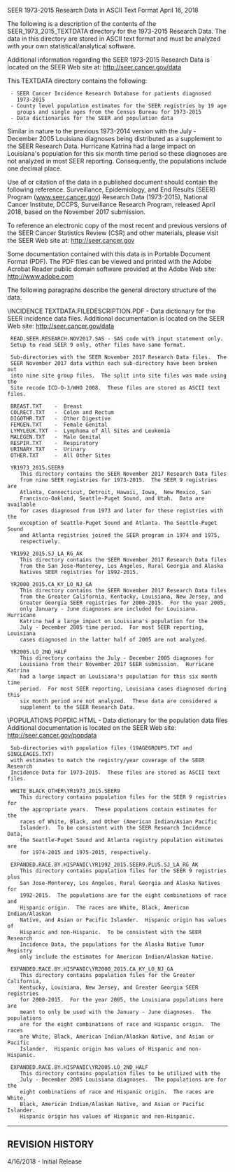 SEER 1973-2015 Research Data in ASCII Text Format              April 16, 2018

The following is a description of the contents of the SEER_1973_2015_TEXTDATA
directory for the 1973-2015 Research Data.  The data in this directory are
stored in ASCII text format and must be analyzed with your own
statistical/analytical software.

Additional information regarding the SEER 1973-2015 Research Data is located
on the SEER Web site at:
     http://seer.cancer.gov/data

This TEXTDATA directory contains the following:

     - SEER Cancer Incidence Research Database for patients diagnosed
       1973-2015
     - County level population estimates for the SEER registries by 19 age
       groups and single ages from the Census Bureau for 1973-2015
     - Data dictionaries for the SEER and population data

Similar in nature to the previous 1973-2014 version with the 
July - December 2005 Louisiana diagnoses being distributed as a supplement 
to the SEER Research Data.  Hurricane Katrina had a large impact on Louisiana's 
population for this six month time period so these diagnoses are not analyzed in 
most SEER reporting.  Consequently, the populations include one decimal place.

Use of or citation of the data in a published document should
contain the following reference.
     Surveillance, Epidemiology, and End Results (SEER) Program
     (www.seer.cancer.gov) Research Data (1973-2015), National Cancer
     Institute, DCCPS, Surveillance Research Program,
     released April 2018, based on the November 2017 submission.

To reference an electronic copy of the most recent and previous versions of the
SEER Cancer Statistics Review (CSR) and other materials, please visit the SEER
Web site at:
     http://seer.cancer.gov

Some documentation contained with this data is in Portable Document Format (PDF).
The PDF files can be viewed and printed with the Adobe Acrobat Reader public
domain software provided at the Adobe Web site:
     http://www.adobe.com

The following paragraphs describe the general directory structure of the data.

  \INCIDENCE
     TEXTDATA.FILEDESCRIPTION.PDF - Data dictionary for the SEER incidence 
     data files.
     Additional documentation is located on the SEER Web site:
       http://seer.cancer.gov/data
       
     READ.SEER.RESEARCH.NOV2017.SAS - SAS code with input statement only.
     Setup to read SEER 9 only, other files have same format.

     Sub-directories with the SEER November 2017 Research Data files.  The
     SEER November 2017 data within each sub-directory have been broken out
     into nine site group files.  The split into site files was made using the 
     Site recode ICD-O-3/WHO 2008.  These files are stored as ASCII text files.

     BREAST.TXT    -  Breast
     COLRECT.TXT   -  Colon and Rectum
     DIGOTHR.TXT   -  Other Digestive
     FEMGEN.TXT    -  Female Genital
     LYMYLEUK.TXT  -  Lymphoma of All Sites and Leukemia
     MALEGEN.TXT   -  Male Genital
     RESPIR.TXT    -  Respiratory
     URINARY.TXT   -  Urinary
     OTHER.TXT     -  All Other Sites

     YR1973_2015.SEER9
        This directory contains the SEER November 2017 Research Data files
        from nine SEER registries for 1973-2015.  The SEER 9 registries are
        Atlanta, Connecticut, Detroit, Hawaii, Iowa,  New Mexico, San
        Francisco-Oakland, Seattle-Puget Sound, and Utah.  Data are available
        for cases diagnosed from 1973 and later for these registries with the
        exception of Seattle-Puget Sound and Atlanta. The Seattle-Puget Sound
        and Atlanta registries joined the SEER program in 1974 and 1975,
        respectively.

     YR1992_2015.SJ_LA_RG_AK
        This directory contains the SEER November 2017 Research Data files
        from the San Jose-Monterey, Los Angeles, Rural Georgia and Alaska
        Natives SEER registries for 1992-2015.

     YR2000_2015.CA_KY_LO_NJ_GA
        This directory contains the SEER November 2017 Research Data files
        from the Greater California, Kentucky, Louisiana, New Jersey, and
        Greater Georgia SEER registries for 2000-2015.  For the year 2005, 
        only January - June diagnoses are included for Louisiana.  Hurricane 
        Katrina had a large impact on Louisiana's population for the 
        July - December 2005 time period.  For most SEER reporting, Louisiana 
        cases diagnosed in the latter half of 2005 are not analyzed.

     YR2005.LO_2ND_HALF
        This directory contains the July - December 2005 diagnoses for
        Louisiana from their November 2017 SEER submission.  Hurricane Katrina
        had a large impact on Louisiana's population for this six month time
        period.  For most SEER reporting, Louisiana cases diagnosed during this
        six month period are not analyzed.  These data are considered a
        supplement to the SEER Research Data.

   \POPULATIONS
     POPDIC.HTML - Data dictionary for the population data files
     Additional documentation is located on the SEER Web site:
       http://seer.cancer.gov/popdata

     Sub-directories with population files (19AGEGROUPS.TXT and SINGLEAGES.TXT)
     with estimates to match the registry/year coverage of the SEER Research
     Incidence Data for 1973-2015.  These files are stored as ASCII text files.
     
     WHITE_BLACK_OTHER\YR1973_2015.SEER9
        This directory contains population files for the SEER 9 registries for
        the appropriate years.  These populations contain estimates for the
        races of White, Black, and Other (American Indian/Asian Pacific
        Islander).  To be consistent with the SEER Research Incidence Data,
        the Seattle-Puget Sound and Atlanta registry population estimates are
        for 1974-2015 and 1975-2015, respectively.

     EXPANDED.RACE.BY.HISPANIC\YR1992_2015.SEER9.PLUS.SJ_LA_RG_AK
        This directory contains population files for the SEER 9 registries plus
        San Jose-Monterey, Los Angeles, Rural Georgia and Alaska Natives for
        1992-2015.  The populations are for the eight combinations of race and
        Hispanic origin.  The races are White, Black, American Indian/Alaskan
        Native, and Asian or Pacific Islander.  Hispanic origin has values of
        Hispanic and non-Hispanic.  To be consistent with the SEER Research
        Incidence Data, the populations for the Alaska Native Tumor Registry
        only include the estimates for American Indian/Alaskan Native.
     
     EXPANDED.RACE.BY.HISPANIC\YR2000_2015.CA_KY_LO_NJ_GA
        This directory contains population files for the Greater California,
        Kentucky, Louisiana, New Jersey, and Greater Georgia SEER registries 
        for 2000-2015.  For the year 2005, the Louisiana populations here are 
        meant to only be used with the January - June diagnoses.  The populations 
        are for the eight combinations of race and Hispanic origin.  The races 
        are White, Black, American Indian/Alaskan Native, and Asian or Pacific 
        Islander.  Hispanic origin has values of Hispanic and non-Hispanic.

     EXPANDED.RACE.BY.HISPANIC\YR2005.LO_2ND_HALF
        This directory contains population files to be utilized with the
        July - December 2005 Louisiana diagnoses.  The populations are for the
        eight combinations of race and Hispanic origin.  The races are White,
        Black, American Indian/Alaskan Native, and Asian or Pacific Islander.
        Hispanic origin has values of Hispanic and non-Hispanic.

----------------
REVISION HISTORY
----------------
4/16/2018 - Initial Release
